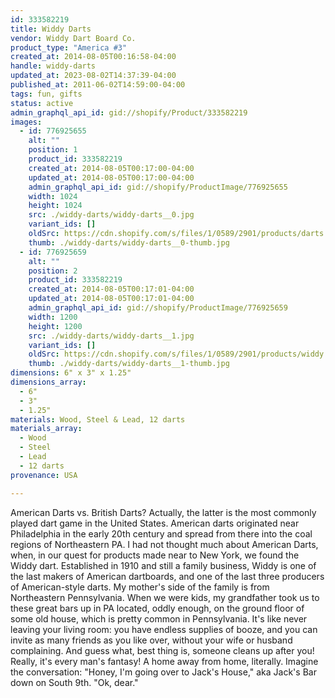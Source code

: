 ```yaml
---
id: 333582219
title: Widdy Darts
vendor: Widdy Dart Board Co.
product_type: "America #3"
created_at: 2014-08-05T00:16:58-04:00
handle: widdy-darts
updated_at: 2023-08-02T14:37:39-04:00
published_at: 2011-06-02T14:59:00-04:00
tags: fun, gifts
status: active
admin_graphql_api_id: gid://shopify/Product/333582219
images:
  - id: 776925655
    alt: ""
    position: 1
    product_id: 333582219
    created_at: 2014-08-05T00:17:00-04:00
    updated_at: 2014-08-05T00:17:00-04:00
    admin_graphql_api_id: gid://shopify/ProductImage/776925655
    width: 1024
    height: 1024
    src: ./widdy-darts/widdy-darts__0.jpg
    variant_ids: []
    oldSrc: https://cdn.shopify.com/s/files/1/0589/2901/products/darts.jpeg?v=1407212220
    thumb: ./widdy-darts/widdy-darts__0-thumb.jpg
  - id: 776925659
    alt: ""
    position: 2
    product_id: 333582219
    created_at: 2014-08-05T00:17:01-04:00
    updated_at: 2014-08-05T00:17:01-04:00
    admin_graphql_api_id: gid://shopify/ProductImage/776925659
    width: 1200
    height: 1200
    src: ./widdy-darts/widdy-darts__1.jpg
    variant_ids: []
    oldSrc: https://cdn.shopify.com/s/files/1/0589/2901/products/widdy.jpeg?v=1407212221
    thumb: ./widdy-darts/widdy-darts__1-thumb.jpg
dimensions: 6" x 3" x 1.25"
dimensions_array:
  - 6"
  - 3"
  - 1.25"
materials: Wood, Steel & Lead, 12 darts
materials_array:
  - Wood
  - Steel
  - Lead
  - 12 darts
provenance: USA

---
```


American Darts vs. British Darts? Actually, the latter is the most commonly played dart game in the United States. American darts originated near Philadelphia in the early 20th century and spread from there into the coal regions of Northeastern PA. I had not thought much about American Darts, when, in our quest for products made near to New York, we found the Widdy dart. Established in 1910 and still a family business, Widdy is one of the last makers of American dartboards, and one of the last three producers of American-style darts. My mother's side of the family is from Northeastern Pennsylvania. When we were kids, my grandfather took us to these great bars up in PA located, oddly enough, on the ground floor of some old house, which is pretty common in Pennsylvania. It's like never leaving your living room: you have endless supplies of booze, and you can invite as many friends as you like over, without your wife or husband complaining. And guess what, best thing is, someone cleans up after you! Really, it's every man's fantasy! A home away from home, literally. Imagine the conversation: "Honey, I'm going over to Jack's House," aka Jack's Bar down on South 9th. "Ok, dear."